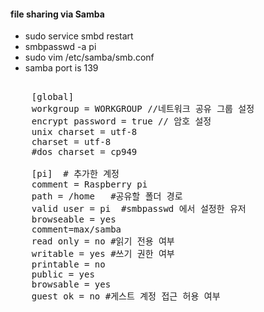 #### file sharing via Samba
 - sudo service smbd restart
 - smbpasswd -a pi 
 - sudo vim /etc/samba/smb.conf
 - samba port is 139 
   
<pre> 
	[global]
	workgroup = WORKGROUP //네트워크 공유 그룹 설정
	encrypt password = true // 암호 설정
	unix charset = utf-8
	charset = utf-8
	#dos charset = cp949

	[pi]  # 추가한 계정
	comment = Raspberry pi
	path = /home   #공유할 폴더 경로
	valid user = pi  #smbpasswd 에서 설정한 유저
	browseable = yes 
	comment=max/samba
	read only = no #읽기 전용 여부
	writable = yes #쓰기 권한 여부
	printable = no
	public = yes
	browsable = yes
	guest ok = no #게스트 계정 접근 허용 여부
</pre>
